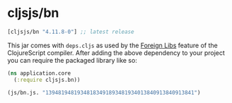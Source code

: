 # cljsjs/bn

[](dependency)
```clojure
[cljsjs/bn "4.11.8-0"] ;; latest release
```
[](/dependency)

This jar comes with `deps.cljs` as used by the [Foreign Libs][flibs] feature
of the ClojureScript compiler. After adding the above dependency to your project
you can require the packaged library like so:

```clojure
(ns application.core
  (:require cljsjs.bn))

(js/bn.js. "13948194819348183491893481934013840913840913841")
  ```

  [flibs]: https://github.com/clojure/clojurescript/wiki/Packaging-Foreign-Dependencies
